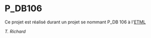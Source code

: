 # P_DB106
Ce projet est réalisé durant un projet se nommant P_DB 106 à l'[ETML](https://www.etml.ch/)



*T. Richard*
